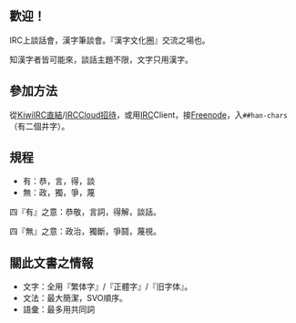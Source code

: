 ## 歡迎！

IRC上談話會，漢字筆談會。『漢字文化圈』交流之場也。

知漢字者皆可能來，談話主題不限，文字只用漢字。


## 參加方法

從[KiwiIRC直結](https://kiwiirc.com/nextclient/#irc://irc.freenode.net/##han-chars)/[IRCCloud招待](https://www.irccloud.com/invite?channel=%23%23han-chars&hostname=irc.freenode.net&port=6697&ssl=1)，或用[IRC](https://en.wikipedia.org/wiki/Internet_Relay_Chat)Client，接[Freenode](http://freenode.net/)，入`##han-chars`（有二個井字）。

## 規程

- 有：恭，言，得，談
- 無：政，獨，爭，蔑

四『有』之意：恭敬，言詞，得解，談話。

四『無』之意：政治，獨斷，爭鬪，蔑視。


## 關此文書之情報

- 文字：全用『繁体字』/『正體字』/『旧字体』。
- 文法：最大簡潔，SVO順序。
- 語彙：最多用共同詞

